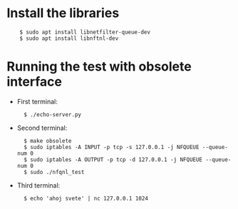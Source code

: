 Install the libraries
=====================

        $ sudo apt install libnetfilter-queue-dev
        $ sudo apt install libnftnl-dev


Running the test with obsolete interface
========================================

- First terminal:

        $ ./echo-server.py


- Second terminal:

        $ make obsolete
        $ sudo iptables -A INPUT -p tcp -s 127.0.0.1 -j NFQUEUE --queue-num 0
        $ sudo iptables -A OUTPUT -p tcp -d 127.0.0.1 -j NFQUEUE --queue-num 0
        $ sudo ./nfqnl_test

- Third terminal:

        $ echo 'ahoj svete' | nc 127.0.0.1 1024

